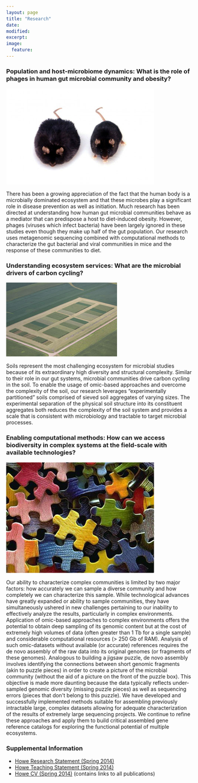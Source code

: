 ```yaml
---
layout: page
title: "Research"
date: 
modified:
excerpt:
image:
  feature:
---
```


### Population and host-microbiome dynamics:  What is the role of phages in human gut microbial community and obesity? ###

![Dieting Mice](https://raw.githubusercontent.com/germs-lab/germs-lab.github.com/master/images/mice.jpg)

There has been a growing appreciation of the fact that the human body is a microbially dominated ecosystem and that these microbes play a significant role in disease prevention as well as initiation. Much research has been directed at understanding how human gut microbial communities behave as a mediator that can predispose a host to diet-induced obesity. However, phages (viruses which infect bacteria) have been largely ignored in these studies even though they make up half of the gut population. Our research uses metagenomic sequencing combined with computational methods to characterize the gut bacterial and viral communities in mice and the response of these communities to diet.  

### Understanding ecosystem services:  What are the microbial drivers of carbon cycling? ###

![COBS site](https://raw.githubusercontent.com/germs-lab/germs-lab.github.com/master/images/cobs.jpg)

Soils represent the most challenging ecosystem for microbial studies because of its extraordinary high diversity and structural complexity.  Similar to their role in our gut systems, microbial communities drive carbon cycling in the soil. To enable the usage of omic-based approaches and overcome the complexity of the soil, our research leverages “experimentally partitioned” soils comprised of sieved soil aggregates of varying sizes. The experimental separation of the physical soil structure into its constituent aggregates both reduces the complexity of the soil system and provides a scale that is consistent with microbiology and tractable to target microbial processes. 

### Enabling computational methods:  How can we access biodiversity in complex systems at the field-scale with available technologies? ### 

![Puzzle](https://raw.githubusercontent.com/germs-lab/germs-lab.github.com/master/images/puzzle.jpg)

Our ability to characterize complex communities is limited by two major factors:  how accurately we can sample a diverse community and how completely we can characterize this sample. While technological advances have greatly expanded or ability to sample communities, they have simultaneously ushered in new challenges pertaining to our inability to effectively analyze the results, particularly in complex environments. Application of omic-based approaches to complex environments offers the potential to obtain deep sampling of its genomic content but at the cost of extremely high volumes of data (often greater than 1 Tb for a single sample) and considerable computational resources (> 250 Gb of RAM). Analysis of such omic-datasets without available (or accurate) references requires the de novo assembly of the raw data into its original genomes (or fragments of these genomes). Analogous to building a jigsaw puzzle, de novo assembly involves identifying the connections between short genomic fragments (akin to puzzle pieces) in order to create a picture of the microbial community (without the aid of a picture on the front of the puzzle box). This objective is made more daunting because the data typically reflects under-sampled genomic diversity (missing puzzle pieces) as well as sequencing errors (pieces that don't belong to this puzzle). We have developed and successfully implemented methods suitable for assembling previously intractable large, complex datasets allowing for adequate characterization of the results of extremely large sequencing projects.  We continue to refine these approaches and apply them to build critical assembled gene reference catalogs for exploring the functional potential of multiple ecosystems. 

### Supplemental Information ###

* [Howe Research Statement (Spring 2014)](./research.pdf)
* [Howe Teaching Statement (Spring 2014)](./teaching.pdf)
* [Howe CV (Spring 2014)](./cv.pdf) (contains links to all publications)


